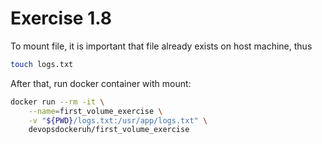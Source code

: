 # Exercise 1.8

To mount file, it is important that file already exists on host machine, thus

```bash
touch logs.txt
```

After that, run docker container with mount:

```bash
docker run --rm -it \
    --name=first_volume_exercise \
    -v "${PWD}/logs.txt:/usr/app/logs.txt" \
    devopsdockeruh/first_volume_exercise
```
